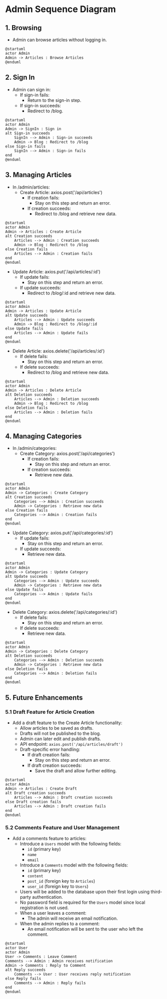 # Admin Sequence Diagram

## 1. Browsing

- Admin can browse articles without logging in.

```plantuml
@startuml
actor Admin
Admin -> Articles : Browse Articles
@enduml
```

## 2. Sign In

- Admin can sign in:
  - If sign-in fails:
    - Return to the sign-in step.
  - If sign-in succeeds:
    - Redirect to /blog.

```plantuml
@startuml
actor Admin
Admin -> SignIn : Sign in
alt Sign-in succeeds
    SignIn --> Admin : Sign-in succeeds
    Admin -> Blog : Redirect to /blog
else Sign-in fails
    SignIn --> Admin : Sign-in fails
end
@enduml
```

## 3. Managing Articles

- In /admin/articles:
  - Create Article: axios.post('/api/articles')
    - If creation fails:
      - Stay on this step and return an error.
    - If creation succeeds:
      - Redirect to /blog and retrieve new data.

```plantuml
@startuml
actor Admin
Admin -> Articles : Create Article
alt Creation succeeds
    Articles --> Admin : Creation succeeds
    Admin -> Blog : Redirect to /blog
else Creation fails
    Articles --> Admin : Creation fails
end
@enduml
```

- Update Article: axios.put('/api/articles/:id')
  - If update fails:
    - Stay on this step and return an error.
  - If update succeeds:
    - Redirect to /blog/:id and retrieve new data.

```plantuml
@startuml
actor Admin
Admin -> Articles : Update Article
alt Update succeeds
    Articles --> Admin : Update succeeds
    Admin -> Blog : Redirect to /blog/:id
else Update fails
    Articles --> Admin : Update fails
end
@enduml
```

- Delete Article: axios.delete('/api/articles/:id')
  - If delete fails:
    - Stay on this step and return an error.
  - If delete succeeds:
    - Redirect to /blog and retrieve new data.

```plantuml
@startuml
actor Admin
Admin -> Articles : Delete Article
alt Deletion succeeds
    Articles --> Admin : Deletion succeeds
    Admin -> Blog : Redirect to /blog
else Deletion fails
    Articles --> Admin : Deletion fails
end
@enduml

```

## 4. Managing Categories

- In /admin/categories:
  - Create Category: axios.post('/api/categories')
    - If creation fails:
      - Stay on this step and return an error.
    - If creation succeeds:
      - Retrieve new data.

```plantuml
@startuml
actor Admin
Admin -> Categories : Create Category
alt Creation succeeds
    Categories --> Admin : Creation succeeds
    Admin -> Categories : Retrieve new data
else Creation fails
    Categories --> Admin : Creation fails
end
@enduml
```

- Update Category: axios.put('/api/categories/:id')
  - If update fails:
    - Stay on this step and return an error.
  - If update succeeds:
    - Retrieve new data.

```plantuml
@startuml
actor Admin
Admin -> Categories : Update Category
alt Update succeeds
    Categories --> Admin : Update succeeds
    Admin -> Categories : Retrieve new data
else Update fails
    Categories --> Admin : Update fails
end
@enduml

```

- Delete Category: axios.delete('/api/categories/:id')
  - If delete fails:
    - Stay on this step and return an error.
  - If delete succeeds:
    - Retrieve new data.

```plantuml
@startuml
actor Admin
Admin -> Categories : Delete Category
alt Deletion succeeds
    Categories --> Admin : Deletion succeeds
    Admin -> Categories : Retrieve new data
else Deletion fails
    Categories --> Admin : Deletion fails
end
@enduml
```

## 5. Future Enhancements

### 5.1 Draft Feature for Article Creation

- Add a draft feature to the Create Article functionality:
  - Allow articles to be saved as drafts.
  - Drafts will not be published to the blog.
  - Admin can later edit and publish drafts.
  - API endpoint: `axios.post('/api/articles/draft')`
  - Draft-specific error handling:
    - If draft creation fails:
      - Stay on this step and return an error.
    - If draft creation succeeds:
      - Save the draft and allow further editing.

```plantuml
@startuml
actor Admin
Admin -> Articles : Create Draft
alt Draft creation succeeds
    Articles --> Admin : Draft creation succeeds
else Draft creation fails
    Articles --> Admin : Draft creation fails
end
@enduml
```

### 5.2 Comments Feature and User Management

- Add a comments feature to articles:
  - Introduce a `Users` model with the following fields:
    - `id` (primary key)
    - `name`
    - `email`
  - Introduce a `Comments` model with the following fields:
    - `id` (primary key)
    - `content`
    - `post_id` (foreign key to `Articles`)
    - `user_id` (foreign key to `Users`)
  - Users will be added to the database upon their first login using third-party authentication.
  - No password field is required for the `Users` model since local registration is not used.
  - When a user leaves a comment:
    - The admin will receive an email notification.
  - When the admin replies to a comment:
    - An email notification will be sent to the user who left the comment.

```plantuml
@startuml
actor User
actor Admin
User -> Comments : Leave Comment
Comments --> Admin : Admin receives notification
Admin -> Comments : Reply to Comment
alt Reply succeeds
    Comments --> User : User receives reply notification
else Reply fails
    Comments --> Admin : Reply fails
end
@enduml
```
